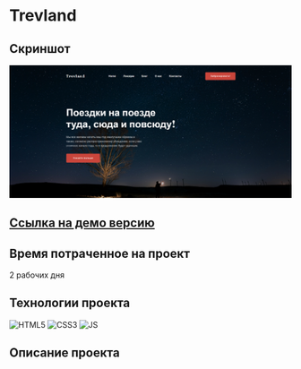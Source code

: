 # Trevland

## Скриншот

![Project screenshot](https://github.com/SHCHurovAA/trevland/blob/master/promo.png)

## [Ссылка на демо версию](https://shchurovaa.github.io/travland/)

## Время потраченное на проект

2 рабочих дня

## Технологии проекта

<img src="https://cdn-icons-png.flaticon.com/512/16183/16183594.png" width="52" alt="HTML5">
<img src="https://cdn-icons-png.flaticon.com/512/16183/16183567.png" width="52" alt="CSS3">
<img src="https://cdn-icons-png.flaticon.com/512/5968/5968292.png" width="52" alt="JS">

## Описание проекта
